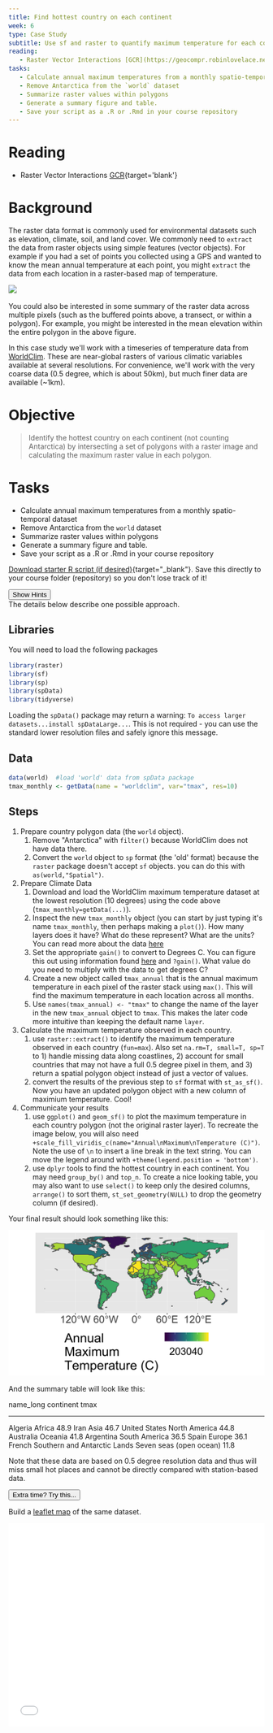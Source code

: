 ```yaml
---
title: Find hottest country on each continent
week: 6
type: Case Study
subtitle: Use sf and raster to quantify maximum temperature for each country and then identify the hottest one on each continent.
reading:
   - Raster Vector Interactions [GCR](https://geocompr.robinlovelace.net/geometric-operations.html#raster-vector){target='blank'}
tasks:
   - Calculate annual maximum temperatures from a monthly spatio-temporal dataset
   - Remove Antarctica from the `world` dataset
   - Summarize raster values within polygons
   - Generate a summary figure and table.
   - Save your script as a .R or .Rmd in your course repository
---
```





# Reading

- Raster Vector Interactions [GCR](https://geocompr.robinlovelace.net/geometric-operations.html#raster-vector){target='blank'}

# Background
The raster data format is commonly used for environmental datasets such as elevation, climate, soil, and land cover. We commonly need to `extract` the data from raster objects using simple features (vector objects).  For example if you had a set of points you collected using a GPS and wanted to know the mean annual temperature at each point, you might `extract` the data from each location in a raster-based map of temperature.

![](https://geocompr.robinlovelace.net/figures/pointextr-1.png)

You could also be interested in some summary of the raster data across multiple pixels (such as the buffered points above, a transect, or within a polygon).  For example, you might be interested in the mean elevation within the entire polygon in the above figure.

In this case study we'll work with a timeseries of temperature data from [WorldClim](http://worldclim.org).  These are near-global rasters of various climatic variables available at several resolutions.  For convenience, we'll work with the very coarse data (0.5 degree, which is about 50km), but much finer data are available (~1km).  

# Objective
> Identify the hottest country on each continent (not counting Antarctica) by intersecting a set of polygons with a raster image and calculating the maximum raster value in each polygon.

# Tasks

- Calculate annual maximum temperatures from a monthly spatio-temporal dataset
- Remove Antarctica from the `world` dataset
- Summarize raster values within polygons
- Generate a summary figure and table.
- Save your script as a .R or .Rmd in your course repository

[<i class="fa fa-file-code-o fa-1x" aria-hidden="true"></i> Download starter R script (if desired)](scripts/CS_06_nocomments.R){target="_blank"}.  Save this directly to your course folder (repository) so you don't lose track of it!

<div class="well">
<button data-toggle="collapse" class="btn btn-primary btn-sm round" data-target="#demo1">Show Hints</button>
<div id="demo1" class="collapse">
The details below describe one possible approach.

## Libraries
You will need to load the following packages

```r
library(raster)
library(sf)
library(sp)
library(spData)
library(tidyverse)
```

Loading the `spData()` package may return a warning: `To access larger datasets...install spDataLarge...`.  This is not required - you can use the standard lower resolution files and safely ignore this message.

## Data

```r
data(world)  #load 'world' data from spData package
tmax_monthly <- getData(name = "worldclim", var="tmax", res=10)
```

## Steps
1. Prepare country polygon data (the `world` object).
    1. Remove "Antarctica" with `filter()` because WorldClim does not have data there.
    2. Convert the `world` object to `sp` format (the 'old' format) because the `raster` package doesn't accept `sf` objects.  you can do this with `as(world,"Spatial")`.
2. Prepare Climate Data 
    1. Download and load the WorldClim maximum temperature dataset at the lowest resolution (10 degrees) using the code above (`tmax_monthly=getData(...)`).
    2. Inspect the new `tmax_monthly` object (you can start by just typing it's name `tmax_monthly`, then perhaps making a `plot()`).  How many layers does it have?  What do these represent?  What are the units?  You can read more about the data [here](http://worldclim.org/formats1)
    3. Set the appropriate `gain()` to convert to Degrees C.  You can figure this out using information found [here](http://worldclim.org/formats1) and `?gain()`.  What value do you need to multiply with the data to get degrees C?
    3. Create a new object called `tmax_annual` that is the annual maximum temperature in each pixel of the raster stack using `max()`.  This will find the maximum temperature in each location across all months.
    4. Use `names(tmax_annual) <- "tmax"` to change the name of the layer in the new `tmax_annual` object to `tmax`. This makes the later code more intuitive than keeping the default name `layer`.
2. Calculate the maximum temperature observed in each country.
    1. use `raster::extract()` to identify the maximum temperature observed in each country (`fun=max`). Also set `na.rm=T, small=T, sp=T` to 1) handle missing data along coastlines, 2) account for small countries that may not have a full 0.5 degree pixel in them, and 3) return a spatial polygon object instead of just a vector of values.
    2. convert the results of the previous step to `sf` format with `st_as_sf()`.  Now you have an updated polygon object with a new column of maximium temperature.  Cool!
3. Communicate your results
    1. use `ggplot()` and `geom_sf()` to plot the maximum temperature in each country polygon (not the original raster layer).  To recreate the image below, you will also need `+scale_fill_viridis_c(name="Annual\nMaximum\nTemperature (C)")`.  Note the use of `\n` to insert a line break in the text string. You can move the legend around with `+theme(legend.position = 'bottom')`.
    2. use `dplyr` tools to find the hottest country in each continent. You may need `group_by()` and `top_n`.  To create a nice looking table, you may also want to use `select()` to keep only the desired columns, `arrange()` to sort them, `st_set_geometry(NULL)` to drop the geometry column (if desired).
</div>
</div>

Your final result should look something like this:

![](CS_06_files/figure-html/unnamed-chunk-3-1.png)<!-- -->

And the summary table will look like this:

name_long                             continent                  tmax
------------------------------------  ------------------------  -----
Algeria                               Africa                     48.9
Iran                                  Asia                       46.7
United States                         North America              44.8
Australia                             Oceania                    41.8
Argentina                             South America              36.5
Spain                                 Europe                     36.1
French Southern and Antarctic Lands   Seven seas (open ocean)    11.8

Note that these data are based on 0.5 degree resolution data and thus will miss small hot places and cannot be directly compared with station-based data.  

<div class="extraswell">
<button data-toggle="collapse" class="btn btn-link" data-target="#extras">
Extra time? Try this...
</button>
<div id="extras" class="collapse">

Build a [leaflet map](https://rstudio.github.io/leaflet/) of the same dataset.



<iframe id="test"  style=" height:400px; width:100%;" scrolling="no"  frameborder="0" src="CS06_leaflet.html"></iframe>


</div>
</div>
